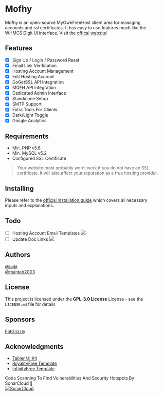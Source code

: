 # Mofhy

Mofhy is an open-source MyOwnFreeHost client area for managing accounts and ssl certificates. It has easy to use features much like the WHMCS Digit UI interface. Visit the [offical website](https://mofhy.xyz)!

## Features

* [x] Sign Up / Login / Password Reset
* [x] Email Link Verification
* [x] Hosting Account Management
* [x] Edit Hosting Account
* [x] GoGetSSL API Integration
* [x] MOFH API Integration
* [x] Dedicated Admin Interface
* [x] Standalone Setup
* [x] SMTP Support
* [x] Extra Tools For Clients
* [x] Dark/Light Toggle
* [x] Google Analytics

## Requirements

* Min. PHP v5.6
* Min. MySQL v5.2
* Configured SSL Certificate 

> Your website most probably won't work if you do not have an SSL certificate. It will also affect your reputation as a free hosting provider.

## Installing

Please refer to the [official installation guide](https://forum.mofhy.xyz/t/installing-mofhy/18) which covers all necessary inputs and explanations.

## Todo
* [ ] Hosting Account Email Templates ![](https://img.shields.io/badge/Status-Pending-red)
* [ ] Update Doc Links ![](https://img.shields.io/badge/Status-Progress-orange)
## Authors
[@jaikt](https://github.com/jaikt)  
[@mahtab2003](https://github.com/mahtab2003)

## License

This project is licensed under the **GPL-3.0 License** License - see the `LICENSE.md` file for details

## Sponsors
[FatGrizzly](https://infinitzhost.com/?ref=mofhy)

## Acknowledgments

* [Tabler UI Kit](https://github.com/tabler/tabler)
* [RoyalityFree Template](https://royalityfree.com)
* [InfinityFree Template](https://infinityfree.net)

Code Scanning To Find Vulnerabilities And Security Hotspots By SonarCloud 🙏  
[![SonarCloud](https://sonarcloud.io/images/project_badges/sonarcloud-orange.svg)](https://sonarcloud.io/summary/new_code?id=MyOwnFreeHostCommunity_Mofhy)
